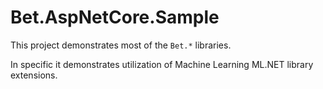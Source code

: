 # Bet.AspNetCore.Sample

This project demonstrates most of the `Bet.*` libraries.

In specific it demonstrates utilization of Machine Learning ML.NET library extensions.
